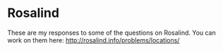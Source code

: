 # Rosalind
These are my responses to some of the questions on Rosalind. You can work on them here:
http://rosalind.info/problems/locations/
